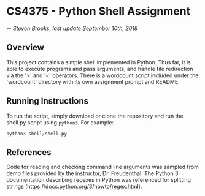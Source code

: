 # CS4375 - Python Shell Assignment
--
*Steven Brooks, last update September 10th, 2018*
## Overview
This project contains a simple shell implemented in Python. Thus far, it is able to execute programs and pass arguments, and handle file redirection via the '>' and '<' operators. There is a wordcount script included under the 'wordcount' directory with its own assignment prompt and README.

## Running Instructions
To run the script, simply download or clone the repository and run the shell.py script using `python3`. For example:

`python3 shell/shell.py`

## References
Code for reading and checking command line arguments was sampled from demo files provided by the instructor, Dr. Freudenthal. The Python 3 documentation describing regexes in Python was referenced for splitting strings (https://docs.python.org/3/howto/regex.html).
